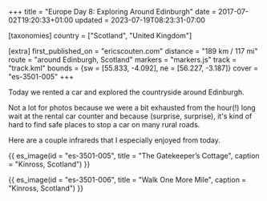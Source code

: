 +++
title = "Europe Day 8: Exploring Around Edinburgh"
date = 2017-07-02T19:20:33+01:00
updated = 2023-07-19T08:23:31-07:00

[taxonomies]
country = ["Scotland", "United Kingdom"]

[extra]
first_published_on = "ericscouten.com"
distance = "189 km / 117 mi"
route = "around Edinburgh, Scotland"
markers = "markers.js"
track = "track.kml"
bounds = {sw = [55.833, -4.092], ne = [56.227, -3.187]}
cover = "es-3501-005"
+++

Today we rented a car and explored the countryside around Edinburgh.

<!-- more -->

Not a lot for photos because we were a bit exhausted from the hour(!) long wait at the rental car counter and because (surprise, surprise), it's kind of hard to find safe places to stop a car on many rural roads.

Here are a couple infrareds that I especially enjoyed from today.

{{ es_image(id = "es-3501-005", title = "The Gatekeeper’s Cottage", caption = "Kinross, Scotland") }}

{{ es_image(id = "es-3501-006", title = "Walk One More Mile", caption = "Kinross, Scotland") }}
